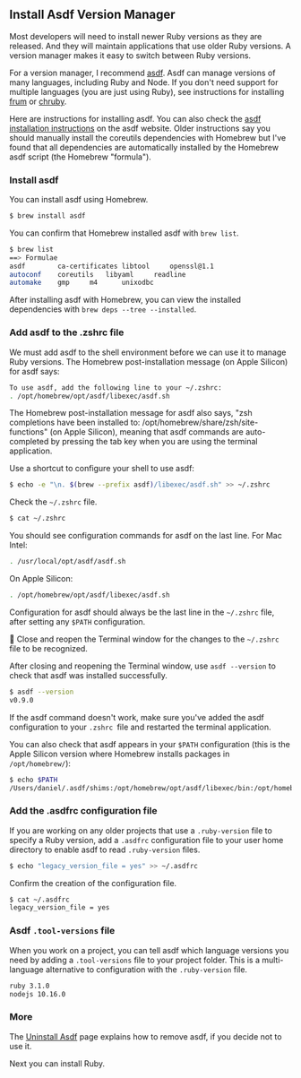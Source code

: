 ## Install Asdf Version Manager

Most developers will need to install newer Ruby versions as they are released. And they will maintain applications that use older Ruby versions. A version manager makes it easy to switch between Ruby versions.

For a version manager, I recommend [asdf](https://asdf-vm.com/). Asdf can manage versions of many languages, including Ruby and Node. If you don't need support for multiple languages (you are just using Ruby), see instructions for installing [frum](/ruby/14.html) or [chruby](/ruby/12.html).

Here are instructions for installing asdf. You can also check the [asdf installation instructions](https://asdf-vm.com/#/core-manage-asdf) on the asdf website. Older instructions say you should manually install the coreutils dependencies with Homebrew but I've found that all dependencies are automatically installed by the Homebrew asdf script (the Homebrew "formula").

### Install asdf

You can install asdf using Homebrew.

```bash
$ brew install asdf
```

You can confirm that Homebrew installed asdf with `brew list`.

```bash
$ brew list
==> Formulae
asdf		ca-certificates	libtool		openssl@1.1
autoconf	coreutils	libyaml		readline
automake	gmp		m4		unixodbc
```

After installing asdf with Homebrew, you can view the installed dependencies with `brew deps --tree --installed`.

### Add asdf to the .zshrc file

We must add asdf to the shell environment before we can use it to manage Ruby versions. The Homebrew post-installation message (on Apple Silicon) for asdf says:

```bash
To use asdf, add the following line to your ~/.zshrc:
. /opt/homebrew/opt/asdf/libexec/asdf.sh
```

The Homebrew post-installation message for asdf also says, "zsh completions have been installed to: /opt/homebrew/share/zsh/site-functions" (on Apple Silicon), meaning that asdf commands are auto-completed by pressing the tab key when you are using the terminal application.

Use a shortcut to configure your shell to use asdf:

```bash
$ echo -e "\n. $(brew --prefix asdf)/libexec/asdf.sh" >> ~/.zshrc
```

Check the `~/.zshrc` file.

```bash
$ cat ~/.zshrc
```

You should see configuration commands for asdf on the last line. For Mac Intel:

```bash
. /usr/local/opt/asdf/asdf.sh
```

On Apple Silicon:

```bash
. /opt/homebrew/opt/asdf/libexec/asdf.sh
```

Configuration for asdf should always be the last line in the `~/.zshrc` file, after setting any `$PATH` configuration.

🚩 Close and reopen the Terminal window for the changes to the `~/.zshrc` file to be recognized.

After closing and reopening the Terminal window, use `asdf --version` to check that asdf was installed successfully.

```bash
$ asdf --version
v0.9.0
```

If the asdf command doesn't work, make sure you've added the asdf configuration to your `.zshrc `file and restarted the terminal application.

You can also check that asdf appears in your `$PATH` configuration (this is the Apple Silicon version where Homebrew installs packages in `/opt/homebrew/`):

 ```bash
 $ echo $PATH
/Users/daniel/.asdf/shims:/opt/homebrew/opt/asdf/libexec/bin:/opt/homebrew/bin:/opt/homebrew/sbin:/usr/local/bin:/usr/bin:/bin:/usr/sbin:/sbin
```

### Add the .asdfrc configuration file

If you are working on any older projects that use a `.ruby-version` file to specify a Ruby version, add a `.asdfrc` configuration file to your user home directory to enable asdf to read `.ruby-version` files.

```bash
$ echo "legacy_version_file = yes" >> ~/.asdfrc
```

Confirm the creation of the configuration file.

```bash
$ cat ~/.asdfrc
legacy_version_file = yes
```

### Asdf `.tool-versions` file

When you work on a project, you can tell asdf which language versions you need by adding a `.tool-versions` file to your project folder. This is a multi-language alternative to configuration with the `.ruby-version` file.

```bash
ruby 3.1.0
nodejs 10.16.0
```

### More

The [Uninstall Asdf](/faq/uninstall-asdf/index.html) page explains how to remove asdf, if you decide not to use it.

Next you can install Ruby.
